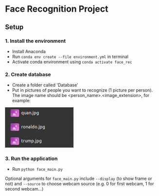 # Face Recognition Project

## Setup

### 1. Install the environment
- Install Anaconda
- Run ```conda env create --file environment.yml``` in terminal
- Activate conda environment using ```conda activate face_rec```

### 2. Create database
- Create a folder called 'Database'
- Put in pictures of people you want to recognize (1 picture per person). The image name should be <person_name>.<image_extension>, for example:

![](imgs/demo1.png) 


### 3. Run the application
- Run ```python face_main.py```

Optional arguments for ```face_main.py``` include `--display` (to show frame or not) and `--source` to choose webcam source (e.g. 0 for first webcam, 1 for second webcam...)

